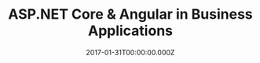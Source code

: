---
title: ASP.NET Core & Angular in Business Applications
date: 2017-01-31T00:00:00.000Z
image: speaking.jpg
event: Microsoft TechDays 2017
tags: [Angular,ASP.NET Core,Web,SignalR,Development]
category: talks
---